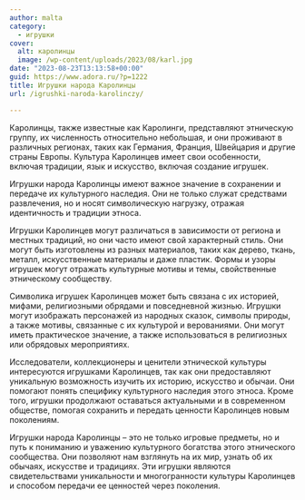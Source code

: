 ```yaml
---
author: malta
category:
  - игрушки
cover:
  alt: каролинцы
  image: /wp-content/uploads/2023/08/karl.jpg
date: "2023-08-23T13:13:58+00:00"
guid: https://www.adora.ru/?p=1222
title: Игрушки народа Каролинцы
url: /igrushki-naroda-karolinczy/

---
```

Каролинцы, также известные как Каролинги, представляют этническую группу, их численность относительно небольшая, и они проживают в различных регионах, таких как Германия, Франция, Швейцария и другие страны Европы. Культура Каролинцев имеет свои особенности, включая традиции, язык и искусство, включая создание игрушек.

Игрушки народа Каролинцы имеют важное значение в сохранении и передаче их культурного наследия. Они не только служат средствами развлечения, но и носят символическую нагрузку, отражая идентичность и традиции этноса.

Игрушки Каролинцев могут различаться в зависимости от региона и местных традиций, но они часто имеют свой характерный стиль. Они могут быть изготовлены из разных материалов, таких как дерево, ткань, металл, искусственные материалы и даже пластик. Формы и узоры игрушек могут отражать культурные мотивы и темы, свойственные этническому сообществу.

Символика игрушек Каролинцев может быть связана с их историей, мифами, религиозными обрядами и повседневной жизнью. Игрушки могут изображать персонажей из народных сказок, символы природы, а также мотивы, связанные с их культурой и верованиями. Они могут иметь практическое значение, а также использоваться в религиозных или обрядовых мероприятиях.

Исследователи, коллекционеры и ценители этнической культуры интересуются игрушками Каролинцев, так как они предоставляют уникальную возможность изучить их историю, искусство и обычаи. Они помогают понять специфику культурного наследия этого этноса. Кроме того, игрушки продолжают оставаться актуальными и в современном обществе, помогая сохранить и передать ценности Каролинцев новым поколениям.

Игрушки народа Каролинцы – это не только игровые предметы, но и путь к пониманию и уважению культурного богатства этого этнического сообщества. Они позволяют нам взглянуть на их мир, узнать об их обычаях, искусстве и традициях. Эти игрушки являются свидетельствами уникальности и многогранности культуры Каролинцев и способом передачи ее ценностей через поколения.
